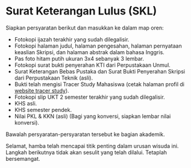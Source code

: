 # Surat Keterangan Lulus (SKL)

Siapkan persyaratan berikut dan masukkan ke dalam map oren:
- Fotokopi ijazah terakhir yang sudah dilegalisir.
- Fotokopi halaman judul, halaman pengesahan, halaman pernyataan keaslian Skripsi, dan halaman abstrak dalam bahasa Inggris.
- Pas foto hitam putih ukuran 3x4 sebanyak 3 lembar.
- Fotokopi surat bukti penyerahan KTI dari Perpustakaan Unmul.
- Surat Keterangan Bebas Pustaka dan Surat Bukti Penyerahan Skripsi dari Perpustakaan Teknik (asli).
- Bukti telah mengisi Tracer Study Mahasiswa (cetak halaman profil di [website tracer study](https://perkasa.unmul.ac.id/tracerstudy)).
- Fotokopi slip UKT 2 semester terakhir yang sudah dilegalisir.
- KHS asli.
- KHS semester pendek.
- Nilai PKL & KKN (asli) (Bagi yang konversi, siapkan lembar nilai konversi).

Bawalah persyaratan-persyaratan tersebut ke bagian akademik.

Selamat, hamba telah mencapai titik penting dalam urusan wisuda ini. Langkah berikutnya tidak akan sesulit yang telah dilalui. Tetaplah bersemangat.
